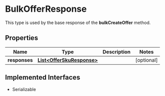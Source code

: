 

# BulkOfferResponse

This type is used by the base response of the <strong>bulkCreateOffer</strong> method.
## Properties

Name | Type | Description | Notes
------------ | ------------- | ------------- | -------------
**responses** | [**List&lt;OfferSkuResponse&gt;**](OfferSkuResponse.md) |  |  [optional]


## Implemented Interfaces

* Serializable


